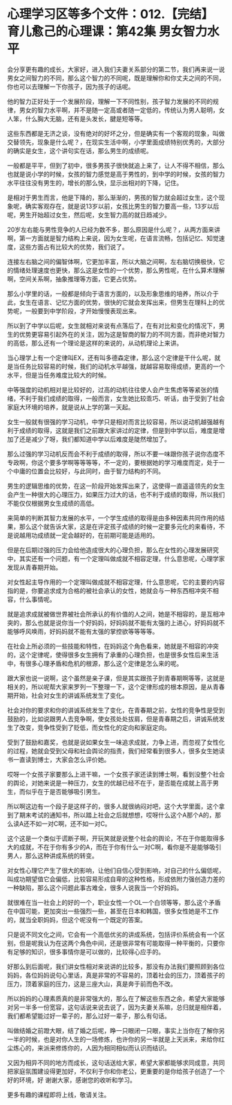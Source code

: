 # 心理学习区等多个文件：012.【完结】育儿愈己的心理课：第42集 男女智力水平

会分享更有趣的成长，大家好，进入我们夫妻关系部分的第二节，我们再来说一说男女之间智力的不同，那么这个智力的不同呢，既是理解你和你丈夫之间的不同，你也可以去理解一下你孩子，因为孩子的话呢。

他的智力正好处于一个发展阶段，理解一下不同性别，孩子智力发展的不同的规律，男女的智力水平啊，并不是随一定高或者随一定低的，传统认为男人聪明，女人笨，什么胸大无脑，还有是头发长，腱是短等等。

这些东西都是无济之谈，没有绝对的好坏之分，但是确实有一个客观的现象，叫做交替领先，现象是什么呢？，在现实生活中啊，小学里面成绩特别优秀的，大部分的确实是女生，这个讲句实在话，那么男生的成绩呢。

一般都是平平，但到了初中，很多男孩子很快就追上来了，让人不得不相信，那么也就是说小学的时候，女孩的智力感觉是高于男性的，到中学的时候，女孩的智力水平往往没有男生的，增长的那么快，显示出相对的下降，记住。

是相对于男生而言，他是下降的，那么渐渐的，男孩的智力就会超过女生，这个现象呢，确实客观存在，就是说13岁以前，女孩比男生的智力要高一些，13岁以后呢，男生开始超过女生，然后呢，女生智力高的就日趋减少。

20岁左右能与男性竞争的人已经为数不多，那么原因是什么呢？，从两方面来讲啊，第一方面就是智力结构上来说，因为女生呢，在语言流畅，包括记忆、知觉速度，这些方面占有比较大的优势，我们说了。

连接左右脑之间的偏智体啊，它更加丰富，所以大脑之间啊，左右脑切换极快，它的情绪处理速度也更快，那么这是女性的一个优势，那么男性呢，在什么算术理解啊，空间关系啊，抽象推理等方面，它更占优势。

那么小学里的话，一般都是倾向于语言方面的，以及形象思维的培养，所以介于此，女生在语言、记忆方面的优势，很快的它就会发挥出来，但男生在理科上的优势呢，一般要到中学阶段，才开始慢慢表现出来。

所以到了中学以后呢，女生就相对来说有点落后了，在有对比和变化的情况下，男生的优势更容易引起外在的关注，因为这是智商的智力的不同方面，而非绝对智力的高低，那么还有一个理论是这样的来说的，从动机理论上来讲。

当心理学上有一个定律叫EX，还有叫多德森定律，那么这个定律是干什么呢，就是当任务比较容易的时候，我们的动机水平越强，就越容易取得成绩，更高的一个水平，但是当任务难度比较大的时候。

中等强度的动机相对是比较好的，过高的动机往往使人会产生焦虑等等紧张的情绪，不利于我们成绩的取得，一般而言，女生她比较乖巧、听话，由于受到了社会家庭大环境的培养，就是说从上学的第一天起。

女生一般就有很强的学习动机，中学只是相对而言比较容易，所以说动机越强越有利于成绩的取得，这就是我们之前跟大家讲过的定律，但是到中学以后，难度是增加了还是减少了呀，我们都知道中学以后难度是陡然增加了。

那么过强的学习动机反而会不利于成绩的取得，所以不要一味跟你孩子说你态度不专政啊，你这个要多学啊等等等等，不一定的，要根据她的学习难度而定，处于一个中庸的位置会比较好，与此同时，由于智力结构的不同。

男生的逻辑思维的优势，在这一阶段开始发挥出来了，这使得一直遥遥领先的女生会产生一种很大的心理压力，如果压力过大的话，也不利于成绩的取得，所以我们不能仅仅根据男女生成绩的高低。

来简单的判断其智力发展的水平，一个学生成绩的取得是由多种因素共同作用的结果，那么这个就告诉大家，这是在评定孩子成绩的时候一定要多元化的来看待，不是说越用功成绩就一定会越好的，在前期可能是适用的。

但是在后期过强的压力会给他造成很大的心理负担，那么在女性的心理发展研究中，其实还有一个问题，有一个定理叫做成就不相容定理，什么意思呢，心理学家发现从青春期开始。

对女性起主导作用的一个定理叫做成就不相容定理，什么意思呢，它的主要的内容指的是，你要追求成为合格的被社会承认的女性，她就会与一种东西相冲突不相容，什么事情呢。

就是追求成就被做世界被社会所承认的有价值的人之间，她是不相容的，是互相冲突的，那么也就是说你当一个好妈妈，好妈妈就不能有太强的上进心，好妈妈就不能够呼风唤雨，好妈妈就不能有太强的掌控欲等等等等。

在社会上所必须的一些技能和特性，在妈妈这个角色看来，她就是不相容的冲突的，这个定律呢，使得很多女生拥有了承重的心理负担，也是很多女性后来生活中，有很多心理矛盾和危机的根源，那么这个定律是怎么来的呢。

跟大家也说一说啊，这个虽然是亲子课，但是其实跟孩子到青春期啊等等，这就是相关的，所以呢帮大家来罗列一下整理一下，这个定律形成的根本原因，是从青春期开始，社会对女生的讲诚系统发生了变化。

社会对你的要求和你的讲诚系统发生了变化，在青春期之前，女性的竞争性是受到鼓励的，比如说跟男人去竞争啊，使女孩处处拔肩，但是青春期之后，讲诚系统发生了改变，竞争性受到了贬低，而女性化的定向和家庭定向。

受到了鼓励和嘉奖，也就是说如果女生一味追求成就，力争上进，而忽视了女性化的过程，她就会受到父母和社会舆论的指责，我们经常看到很多人，很多女生她读书一直读到博士，大家会怎么评价她。

哎呀一个女孩子家要那么上进干嘛，一个女孩子家还读到博士啊，看到没整个社会的舆论，对她来说是一种压力，女生的优越已经不在于，是否能在成就上高于男生，而似乎在于是否能够吸引男生。

所以啊这边有一个段子是这样子的，很多人就很纳闷对吧，这个大学里面，这个拿到了期末考试的通知书，所以踏上社会之后就想想，哎呀什么这个A那个A的，那么读A还不如一对C啊，还不如一对C。

这个这是一个类似于谎断子啊，开玩笑就是说整个社会的舆论，不在于你能取得多大的成就，不在于你有多少的A，而在于你有什么一对C啊，看你是不是能够吸引男人，那么这种讲成系统的转变。

对女性心理它产生了很大的影响，让他们自信心受到影响，对自己的什么偏低呢，叫成功期望值它会偏低，比较容易形成自卑的这种性格，形成依附力强创造力差的一种缺陷，那么这个问题此事古难全，很多人说我当一个好妈妈。

就很难在当一社会上的好的一个，职业女性一个OL一个白领等等，那么这个矛盾在中国可能，更加突出一些强烈一些，甚至在日本和韩国，很多女性她是不工作的，就当全职妈妈，但这个呢没有一个既定的答案。

只是说不同文化之间，它会有一个高低优劣的讲成系统，包括评价系统会有一个区别，但是呢我认为在这两个角色中间，还是很非常有可能取得一种平衡的，只要你有足够的知识，很多事情你是可以做的，比较得心应手的。

好那么到后面呢，我们讲女性相对来说讲的比较多，那没有办法我们要照顾到各位妈妈，各位妈妈说句心里话，真是非常的不容易的，顶着社会的压力，顶着孩子的压力，顶着家庭的压力，这是三座大山，真是奔于前而色不改。

所以妈妈的心理素质真的是非常强大的，那么在了解这些东西之余，希望大家能够对另一半多一份宽容，这句话说来说去说了，因为夫妻关系嘛，总归就是相伴着，我们都希望能过好一辈子的，那么过好一辈子，那么有句话。

叫做结婚之前蹬大眼，结了婚之后呢，睁一只眼闭一只眼，事实上当你在了解你另一半的时候，也是对你人生的一场修炼，也许你的另一半就是上天派来，来给你红尘炼心的，来派来修炼你的，人因为相同相似而认识而结识。

又因为相异不同的地方而成长，这句话送给大家，希望大家都能够求同成意，共同把家庭氛围建设得更加好，不仅利于你和你老公，更重要的是你给孩子创造了一个好的环境，好 谢谢大家，感谢您的收听和学习。

更多有趣的课程即将上线，敬请关注。